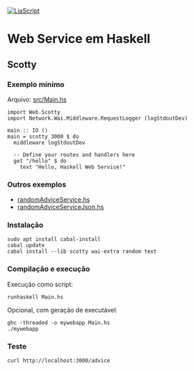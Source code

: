 <!--
author:   Andrea Charão

email:    andrea@inf.ufsm.br

version:  0.0.1

language: PT-BR

narrator: Brazilian Portuguese Female

comment:  Material de apoio para a disciplina
          ELC117 - Paradigmas de Programação
          da Universidade Federal de Santa Maria

translation: English  translations/English.md

link:     https://cdn.jsdelivr.net/chartist.js/latest/chartist.min.css

script:   https://cdn.jsdelivr.net/chartist.js/latest/chartist.min.js

-->

<!--
nvm use v14.21.1
liascript-devserver --input README.md --port 3001 --live
https://liascript.github.io/course/?https://raw.githubusercontent.com/AndreaInfUFSM/elc117-2023b/master/classes/09/README.md
-->

[![LiaScript](https://raw.githubusercontent.com/LiaScript/LiaScript/master/badges/course.svg)](https://liascript.github.io/course/?https://raw.githubusercontent.com/AndreaInfUFSM/elc117-2024b/main/projects/scotty/README.md)

# Web Service em Haskell


## Scotty


### Exemplo mínimo


Arquivo: [src/Main.hs](src/Main.hs)

```
import Web.Scotty
import Network.Wai.Middleware.RequestLogger (logStdoutDev)

main :: IO ()
main = scotty 3000 $ do
  middleware logStdoutDev

  -- Define your routes and handlers here
  get "/hello" $ do
    text "Hello, Haskell Web Service!"

```

### Outros exemplos

- [randomAdviceService.hs](src/randomAdviceService.hs)
- [randomAdviceServiceJson.hs](src/randomAdviceServiceJson.hs)

### Instalação

```
sudo apt install cabal-install
cabal update
cabal install --lib scotty wai-extra random text
```

### Compilação e execução


Execução como script:

```
runhaskell Main.hs
```

Opcional, com geração de executável:

```
ghc -threaded -o mywebapp Main.hs
./mywebapp
```



### Teste

```
curl http://localhost:3000/advice
```


